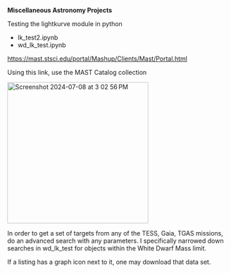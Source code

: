 **Miscellaneous Astronomy Projects**

Testing the lightkurve module in python

* lk_test2.ipynb
* wd_lk_test.ipynb

https://mast.stsci.edu/portal/Mashup/Clients/Mast/Portal.html 

Using this link, use the MAST Catalog collection 


<img width="320" alt="Screenshot 2024-07-08 at 3 02 56 PM" src="https://github.com/pythagorean-theorem/Astronomy-projects/assets/110103902/f1837914-ea10-40c9-991f-d2462dcb0af6">


In order to get a set of targets from any of the TESS, Gaia, TGAS missions, do an advanced search with any parameters. 
I specifically narrowed down searches in wd_lk_test for objects within the White Dwarf Mass limit.

If a listing has a graph icon next to it, one may download that data set.
